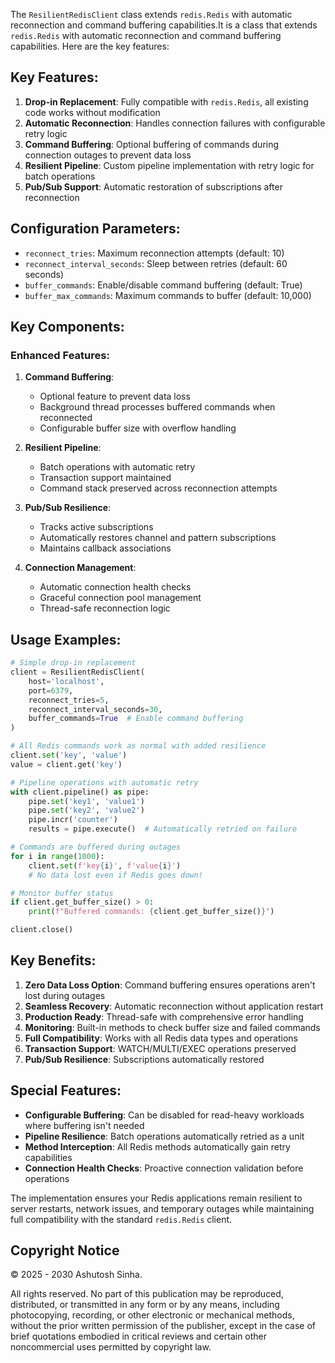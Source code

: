 The `ResilientRedisClient` class extends `redis.Redis` with automatic reconnection and command buffering capabilities.It is a class that extends `redis.Redis` with automatic reconnection and command buffering capabilities. Here are the key features:

## Key Features:

1. **Drop-in Replacement**: Fully compatible with `redis.Redis`, all existing code works without modification
2. **Automatic Reconnection**: Handles connection failures with configurable retry logic
3. **Command Buffering**: Optional buffering of commands during connection outages to prevent data loss
4. **Resilient Pipeline**: Custom pipeline implementation with retry logic for batch operations
5. **Pub/Sub Support**: Automatic restoration of subscriptions after reconnection

## Configuration Parameters:

- `reconnect_tries`: Maximum reconnection attempts (default: 10)
- `reconnect_interval_seconds`: Sleep between retries (default: 60 seconds)
- `buffer_commands`: Enable/disable command buffering (default: True)
- `buffer_max_commands`: Maximum commands to buffer (default: 10,000)

## Key Components:

### Enhanced Features:

1. **Command Buffering**:
   - Optional feature to prevent data loss
   - Background thread processes buffered commands when reconnected
   - Configurable buffer size with overflow handling

2. **Resilient Pipeline**:
   - Batch operations with automatic retry
   - Transaction support maintained
   - Command stack preserved across reconnection attempts

3. **Pub/Sub Resilience**:
   - Tracks active subscriptions
   - Automatically restores channel and pattern subscriptions
   - Maintains callback associations

4. **Connection Management**:
   - Automatic connection health checks
   - Graceful connection pool management
   - Thread-safe reconnection logic

## Usage Examples:

```python
# Simple drop-in replacement
client = ResilientRedisClient(
    host='localhost',
    port=6379,
    reconnect_tries=5,
    reconnect_interval_seconds=30,
    buffer_commands=True  # Enable command buffering
)

# All Redis commands work as normal with added resilience
client.set('key', 'value')
value = client.get('key')

# Pipeline operations with automatic retry
with client.pipeline() as pipe:
    pipe.set('key1', 'value1')
    pipe.set('key2', 'value2')
    pipe.incr('counter')
    results = pipe.execute()  # Automatically retried on failure

# Commands are buffered during outages
for i in range(1000):
    client.set(f'key{i}', f'value{i}')
    # No data lost even if Redis goes down!

# Monitor buffer status
if client.get_buffer_size() > 0:
    print(f"Buffered commands: {client.get_buffer_size()}")

client.close()
```

## Key Benefits:

1. **Zero Data Loss Option**: Command buffering ensures operations aren't lost during outages
2. **Seamless Recovery**: Automatic reconnection without application restart
3. **Production Ready**: Thread-safe with comprehensive error handling
4. **Monitoring**: Built-in methods to check buffer size and failed commands
5. **Full Compatibility**: Works with all Redis data types and operations
6. **Transaction Support**: WATCH/MULTI/EXEC operations preserved
7. **Pub/Sub Resilience**: Subscriptions automatically restored

## Special Features:

- **Configurable Buffering**: Can be disabled for read-heavy workloads where buffering isn't needed
- **Pipeline Resilience**: Batch operations automatically retried as a unit
- **Method Interception**: All Redis methods automatically gain retry capabilities
- **Connection Health Checks**: Proactive connection validation before operations

The implementation ensures your Redis applications remain resilient to server restarts, network issues, and temporary outages while maintaining full compatibility with the standard `redis.Redis` client.


## Copyright Notice

© 2025 - 2030 Ashutosh Sinha.

All rights reserved. No part of this publication may be reproduced, distributed, or transmitted in any form or by any means, including photocopying, recording, or other electronic or mechanical methods, without the prior written permission of the publisher, except in the case of brief quotations embodied in critical reviews and certain other noncommercial uses permitted by copyright law.